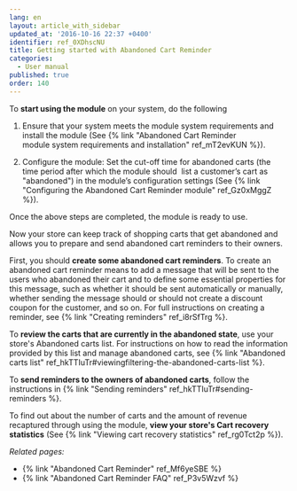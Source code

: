 ```yaml
---
lang: en
layout: article_with_sidebar
updated_at: '2016-10-16 22:37 +0400'
identifier: ref_0XDhscNU
title: Getting started with Abandoned Cart Reminder
categories:
  - User manual
published: true
order: 140
---
```



To **start using the module** on your system, do the following

1.  Ensure that your system meets the module system requirements and install the module (See {% link "Abandoned Cart Reminder module system requirements and installation" ref_mT2evKUN %}).

2.  Configure the module: Set the cut-off time for abandoned carts (the time period after which the module should  list a customer’s cart as "abandoned") in the module’s configuration settings (See {% link "Configuring the Abandoned Cart Reminder module" ref_Gz0xMggZ %}).

Once the above steps are completed, the module is ready to use.

Now your store can keep track of shopping carts that get abandoned and allows you to prepare and send abandoned cart reminders to their owners.

First, you should **create some abandoned cart reminders**. To create an abandoned cart reminder means to add a message that will be sent to the users who abandoned their cart and to define some essential properties for this message, such as whether it should be sent automatically or manually, whether sending the message should or should not create a discount coupon for the customer, and so on. For full instructions on creating a reminder, see {% link "Creating reminders" ref_i8rSfTrg %}.

To **review the carts that are currently in the abandoned state**, use your store's Abandoned carts list. For instructions on how to read the information provided by this list and manage abandoned carts, see {% link "Abandoned carts list" ref_hkTTIuTr#viewingfiltering-the-abandoned-carts-list %}.

To **send reminders to the owners of abandoned carts**, follow the instructions in {% link "Sending reminders" ref_hkTTIuTr#sending-reminders %}. 

To find out about the number of carts and the amount of revenue recaptured through using the module, **view your store's Cart recovery statistics** (See {% link "Viewing cart recovery statistics" ref_rg0Tct2p %}).

_Related pages:_

*   {% link "Abandoned Cart Reminder" ref_Mf6yeSBE %}
*   {% link "Abandoned Cart Reminder FAQ" ref_P3v5Wzvf %}
